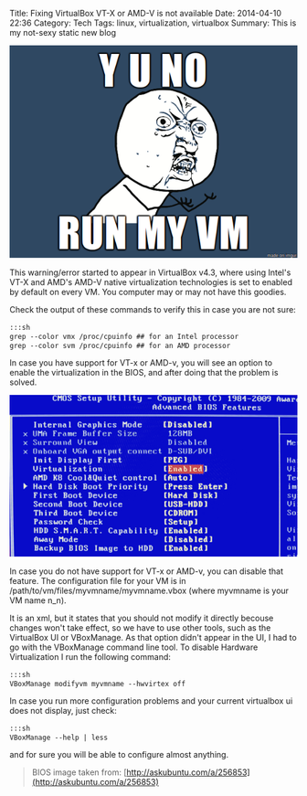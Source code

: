 Title: Fixing VirtualBox VT-X or AMD-V is not available
Date: 2014-04-10 22:36
Category: Tech
Tags: linux, virtualization, virtualbox
Summary: This is my not-sexy static new blog

![Y U NO RUN MY VM](/static/images/y-u-no-run-my-vm.png)

This warning/error started to appear in VirtualBox v4.3, where using Intel's VT-X and AMD's AMD-V
native virtualization technologies is set to enabled by default on every VM. 
You computer may or may not have this goodies. 

Check the output of these commands to verify this in case you are not sure:

    :::sh
    grep --color vmx /proc/cpuinfo ## for an Intel processor
    grep --color svm /proc/cpuinfo ## for an AMD processor

In case you have support for VT-x or AMD-v, you will see an option to enable the 
virtualization in the BIOS, and after doing that the problem is solved.

![Enable virtualization in BIOS](/static/images/BIOS-enable-virtualization.png)


In case you do not have support for VT-x or AMD-v, you can disable that feature.
The configuration file for your VM is in /path/to/vm/files/myvmname/myvmname.vbox (where myvmname is 
your VM name n_n).

It is an xml, but it states that you should not modify it directly becouse changes won't take effect, 
so we have to use other tools, such as the VirtualBox UI or VBoxManage.
As that option didn't appear in the UI, I had to go with the VBoxManage command line tool.
To disable Hardware Virtualization I run the following command:

    :::sh
    VBoxManage modifyvm myvmname --hwvirtex off

In case you run more configuration problems and your current virtualbox ui does not display, 
just check:

    :::sh
    VBoxManage --help | less 

and for sure you will be able to configure almost anything.

> BIOS image taken from: [http://askubuntu.com/a/256853](http://askubuntu.com/a/256853)
